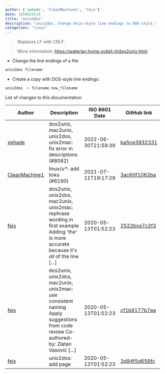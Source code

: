 ```yaml
---
author: ['xphade', 'CleanMachine1', 'fejx']
date: 1656619119
title: "unix2dos"
description: "unix2dos, Change Unix-style line endings to DOS-style."
categories: "linux"
---
```

> Replaces LF with CRLF.

> More information: <https://waterlan.home.xs4all.nl/dos2unix.html>.

- Change the line endings of a file:

```bash
unix2dos filename
```

- Create a copy with DOS-style line endings:

```bash
unix2dos -n filename new_filename
```
List of changes to this documentation


Author | Description | ISO 8601 Date | GitHub link
------|-----|-----|-----
[xphade](mailto:18196286+xphade@users.noreply.github.com) | dos2unix, mac2unix, unix2dos, unix2mac: fix error in descriptions (#8082) | 2022-06-30T21:58:39 | [ba5ce3932331](https://github.com/tldr-pages/tldr/commit/ba5ce393233134279bd4386feac891af500edfe8)
[CleanMachine1](mailto:78213164+CleanMachine1@users.noreply.github.com) | linux/u*: add links (#6190) | 2021-07-11T19:17:29 | [3ac60f1062ba](https://github.com/tldr-pages/tldr/commit/3ac60f1062ba714b493cee9c4e413901867c9f93)
[fejx](mailto:fejx@users.noreply.github.com) | dos2unix, unix2dos, mac2unix, unix2mac: rephrase wording in first example Adding 'the' is more accurate because it's *all* of the line [...] | 2020-05-13T01:52:23 | [2522bce7c2f3](https://github.com/tldr-pages/tldr/commit/2522bce7c2f394f490a3fad2637c539f0e0f4d93)
[fejx](mailto:fejx@users.noreply.github.com) | dos2unix, unix2dos, mac2unix, unix2mac: use consistent naming Apply suggestions from code review Co-authored-by: Zlatan Vasović [...] | 2020-05-13T01:52:23 | [cf1b9177b7ea](https://github.com/tldr-pages/tldr/commit/cf1b9177b7ea00dfa98fa377e2d2d4c65c27fef3)
[fejx](mailto:fejx@users.noreply.github.com) | unix2dos: add page | 2020-05-13T01:52:23 | [3d94f5d656fc](https://github.com/tldr-pages/tldr/commit/3d94f5d656fc6efae01da5153466ff2dc6925f24)

